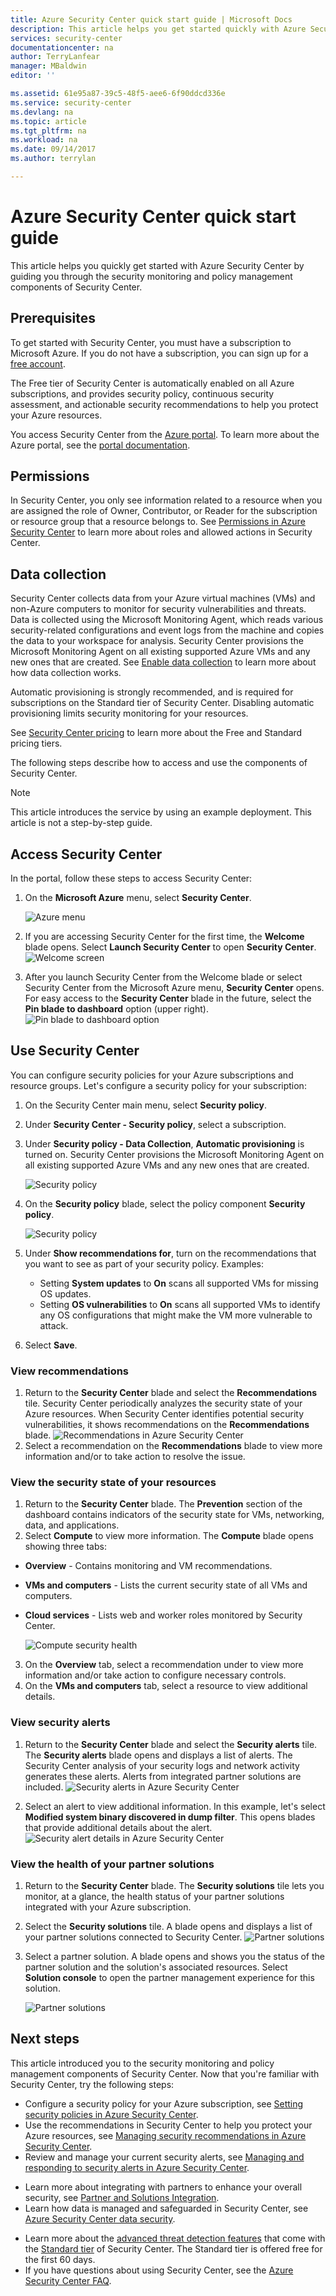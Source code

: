 ```yaml
---
title: Azure Security Center quick start guide | Microsoft Docs
description: This article helps you get started quickly with Azure Security Center by guiding you through the security monitoring and policy management components and linking you to next steps.
services: security-center
documentationcenter: na
author: TerryLanfear
manager: MBaldwin
editor: ''

ms.assetid: 61e95a87-39c5-48f5-aee6-6f90ddcd336e
ms.service: security-center
ms.devlang: na
ms.topic: article
ms.tgt_pltfrm: na
ms.workload: na
ms.date: 09/14/2017
ms.author: terrylan

---
```

# Azure Security Center quick start guide
This article helps you quickly get started with Azure Security Center by guiding you through the security monitoring and policy management components of Security Center.

## Prerequisites
To get started with Security Center, you must have a subscription to Microsoft Azure. If you do not have a subscription, you can sign up for a [free account](https://azure.microsoft.com/pricing/free-trial/).

The Free tier of Security Center is automatically enabled on all Azure subscriptions, and provides security policy, continuous security assessment, and actionable security recommendations to help you protect your Azure resources.

You access Security Center from the [Azure portal](https://azure.microsoft.com/features/azure-portal/). To learn more about the Azure portal, see the [portal documentation](https://azure.microsoft.com/documentation/services/azure-portal/).

## Permissions
In Security Center, you only see information related to a resource when you are assigned the role of Owner, Contributor, or Reader for the subscription or resource group that a resource belongs to. See [Permissions in Azure Security Center](security-center-permissions.md) to learn more about roles and allowed actions in Security Center.

## Data collection
Security Center collects data from your Azure virtual machines (VMs) and non-Azure computers to monitor for security vulnerabilities and threats. Data is collected using the Microsoft Monitoring Agent, which reads various security-related configurations and event logs from the machine and copies the data to your workspace for analysis. Security Center provisions the Microsoft Monitoring Agent on all existing supported Azure VMs and any new ones that are created. See [Enable data collection](security-center-enable-data-collection.md) to learn more about how data collection works.

Automatic provisioning is strongly recommended, and is required for subscriptions on the Standard tier of Security Center. Disabling automatic provisioning limits security monitoring for your resources.

See [Security Center pricing](security-center-pricing.md) to learn more about the Free and Standard pricing tiers.

The following steps describe how to access and use the components of Security Center.

> [!NOTE]
> This article introduces the service by using an example deployment. This article is not a step-by-step guide.
>
>

## Access Security Center
In the portal, follow these steps to access Security Center:

1. On the **Microsoft Azure** menu, select **Security Center**.

   ![Azure menu][1]
2. If you are accessing Security Center for the first time, the **Welcome** blade opens. Select **Launch Security Center** to open **Security Center**.
   ![Welcome screen][10]
3. After you launch Security Center from the Welcome blade or select Security Center from the Microsoft Azure menu, **Security Center** opens. For easy access to the **Security Center** blade in the future, select the **Pin blade to dashboard** option (upper right).
   ![Pin blade to dashboard option][2]

## Use Security Center
You can configure security policies for your Azure subscriptions and resource groups. Let's configure a security policy for your subscription:

1. On the Security Center main menu, select **Security policy**.
2. Under **Security Center - Security policy**, select a subscription.
3. Under **Security policy - Data Collection**, **Automatic provisioning** is turned on. Security Center provisions the Microsoft Monitoring Agent on all existing supported Azure VMs and any new ones that are created.

    ![Security policy][12]

4. On the **Security policy** blade, select the policy component **Security policy**.

     ![Security policy][11]

5. Under **Show recommendations for**, turn on the recommendations that you want to see as part of your security policy. Examples:

   * Setting **System updates** to **On** scans all supported VMs for missing OS updates.
   * Setting **OS vulnerabilities** to **On** scans all supported VMs to identify any OS configurations that might make the VM more vulnerable to attack.

6. Select **Save**.

### View recommendations
1. Return to the **Security Center** blade and select the **Recommendations** tile. Security Center periodically analyzes the security state of your Azure resources. When Security Center identifies potential security vulnerabilities, it shows recommendations on the **Recommendations** blade.
   ![Recommendations in Azure Security Center][5]
2. Select a recommendation on the **Recommendations** blade to view more information and/or to take action to resolve the issue.

### View the security state of your resources
1. Return to the **Security Center** blade. The **Prevention** section of the dashboard contains indicators of the security state for VMs, networking, data, and applications.
2. Select **Compute** to view more information. The **Compute** blade opens showing three tabs:

  - **Overview** - Contains monitoring and VM recommendations.
  - **VMs and computers** - Lists the current security state of all VMs and computers.
  - **Cloud services** - Lists web and worker roles monitored by Security Center.

    ![Compute security health][6]

3. On the **Overview** tab, select a recommendation under to view more information and/or take action to configure necessary controls.
4. On the **VMs and computers** tab, select a resource to view additional details.

### View security alerts
1. Return to the **Security Center** blade and select the **Security alerts** tile. The **Security alerts** blade opens and displays a list of alerts. The Security Center analysis of your security logs and network activity generates these alerts. Alerts from integrated partner solutions are included.
   ![Security alerts in Azure Security Center][7]

2. Select an alert to view additional information. In this example, let's select **Modified system binary discovered in dump filter**. This opens blades that provide additional details about the alert.
   ![Security alert details in Azure Security Center][8]

### View the health of your partner solutions
1. Return to the **Security Center** blade. The **Security solutions** tile lets you monitor, at a glance, the health status of your partner solutions integrated with your Azure subscription.
2. Select the **Security solutions** tile. A blade opens and displays a list of your partner solutions connected to Security Center.
   ![Partner solutions][9]
3. Select a partner solution. A blade opens and shows you the status of the partner solution and the solution's associated resources. Select **Solution console** to open the partner management experience for this solution.

   ![Partner solutions][13]

## Next steps
This article introduced you to the security monitoring and policy management components of Security Center. Now that you're familiar with Security Center, try the following steps:

* Configure a security policy for your Azure subscription, see [Setting security policies in Azure Security Center](security-center-policies.md).
* Use the recommendations in Security Center to help you protect your Azure resources, see [Managing security recommendations in Azure Security Center](security-center-recommendations.md).
* Review and manage your current security alerts, see [Managing and responding to security alerts in Azure Security Center](security-center-managing-and-responding-alerts.md).
- Learn more about integrating with partners to enhance your overall security, see [Partner and Solutions Integration](security-center-partner-integration.md).
- Learn how data is managed and safeguarded in Security Center, see [Azure Security Center data security](security-center-data-security.md).
* Learn more about the [advanced threat detection features](security-center-detection-capabilities.md) that come with the [Standard tier](security-center-pricing.md) of Security Center. The Standard tier is offered free for the first 60 days.
* If you have questions about using Security Center, see the [Azure Security Center FAQ](security-center-faq.md).

<!--Image references-->
[1]: ./media/security-center-get-started/azure-menu.png
[2]: ./media/security-center-get-started/security-center-pin.png
[5]: ./media/security-center-get-started/recommendations.png
[6]: ./media/security-center-get-started/resources-health.png
[7]: ./media/security-center-get-started/security-alert.png
[8]: ./media/security-center-get-started/security-alert-detail.png
[9]: ./media/security-center-get-started/partner-solutions.png
[10]: ./media/security-center-get-started/welcome.png
[11]: ./media/security-center-get-started/show-recommendations-for.png
[12]: ./media/security-center-get-started/automatic-provisioning.png
[13]: ./media/security-center-get-started/partner-solutions-detail.png
